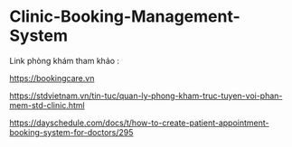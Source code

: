 # Clinic-Booking-Management-System
Link phòng khám tham khảo :

https://bookingcare.vn

https://stdvietnam.vn/tin-tuc/quan-ly-phong-kham-truc-tuyen-voi-phan-mem-std-clinic.html

https://dayschedule.com/docs/t/how-to-create-patient-appointment-booking-system-for-doctors/295